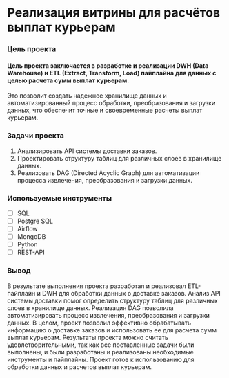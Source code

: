 # Реализация витрины для расчётов выплат курьерам

### Цель проекта

#### Цель проекта заключается в разработке и реализации DWH (Data Warehouse) и ETL (Extract, Transform, Load) пайплайна для данных с целью расчета сумм выплат курьерам. 
Это позволит создать надежное хранилище данных и автоматизированный процесс обработки, преобразования и загрузки данных, что обеспечит точные и своевременные расчеты выплат курьерам.

### Задачи проекта

1. Анализировать API системы доставки заказов.
2. Проектировать структуру таблиц для различных слоев в хранилище данных.
3. Реализовать DAG (Directed Acyclic Graph) для автоматизации процесса извлечения, преобразования и загрузки данных.

### Используемые инструменты

- [ ] SQL
- [ ] Postgre SQL
- [ ] Airflow
- [ ] MongoDB
- [ ] Python
- [ ] REST-API

### Вывод

В результате выполнения проекта разработал и реализовал ETL-пайплайн и DWH для обработки данных о доставке заказов. Анализ API системы доставки помог определить структуру таблиц для различных слоев в хранилище данных. Реализация DAG позволила автоматизировать процесс извлечения, преобразования и загрузки данных. 
В целом, проект позволил эффективно обрабатывать информацию о доставке заказов и использовать ее для расчета сумм выплат курьерам.
Результаты проекта можно считать удовлетворительными, так как все поставленные задачи были выполнены, и были разработаны и реализованы необходимые инструменты и пайплайны. Проект готов к использованию для обработки данных и расчетов выплат курьерам.
